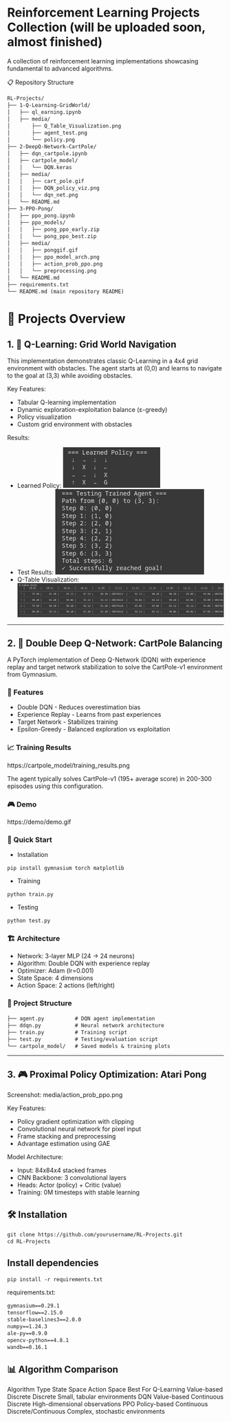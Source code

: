 # Reinforcement Learning Projects Collection (will be uploaded soon, almost finished)

A collection of reinforcement learning implementations showcasing fundamental to advanced algorithms.

📋 Repository Structure
```
RL-Projects/
├── 1-Q-Learning-GridWorld/
│   ├── ql_earning.ipynb
│   ├── media/
│       ├── Q_Table_Visualization.png
│       ├── agent_test.png
│       └── policy.png
├── 2-DeepQ-Network-CartPole/
│   ├── dqn_cartpole.ipynb
│   ├── cartpole_model/
│   │   └── DQN.keras
│   ├── media/
│   │   ├── cart_pole.gif
│   │   ├── DQN_policy_viz.png
│   │   └── dqn_net.png
│   └── README.md
├── 3-PPO-Pong/
│   ├── ppo_pong.ipynb
│   ├── ppo_models/
│   │   ├── pong_ppo_early.zip
│   │   └── pong_ppo_best.zip
│   ├── media/
│   │   ├── ponggif.gif
│   │   ├── ppo_model_arch.png
│   │   ├── action_prob_ppo.png
│   │   └── preprocessing.png
│   └── README.md
├── requirements.txt
└── README.md (main repository README)
```

# 📁 Projects Overview
## 1. 🤖 Q-Learning: Grid World Navigation

This implementation demonstrates classic Q-Learning in a 4x4 grid environment with obstacles. The agent starts at (0,0) and learns to navigate to the goal at (3,3) while avoiding obstacles.

Key Features:
- Tabular Q-learning implementation
- Dynamic exploration-exploitation balance (ε-greedy)
- Policy visualization
- Custom grid environment with obstacles

Results:
 - Learned Policy: ![](Q-learning/media/policy.png)
 - Test Results: ![](Q-learning/media/agent_test.png)
 - Q-Table Visualization: ![](Q-learning/media/Q_Table_Visualization.png)

---------

## 2. 🧠 Double Deep Q-Network: CartPole Balancing

A PyTorch implementation of Deep Q-Network (DQN) with experience replay and target network stabilization to solve the CartPole-v1 environment from Gymnasium.

### 🎯 Features
 - Double DQN - Reduces overestimation bias
 - Experience Replay - Learns from past experiences
 - Target Network - Stabilizes training
 - Epsilon-Greedy - Balanced exploration vs exploitation

### 📈 Training Results

https://cartpole_model/training_results.png

The agent typically solves CartPole-v1 (195+ average score) in 200-300 episodes using this configuration.


### 🎮 Demo
https://demo/demo.gif

### 🚀 Quick Start
- Installation
```
pip install gymnasium torch matplotlib
```

- Training
```
python train.py
```

- Testing
```
python test.py
```

### 🏗️ Architecture
 - Network: 3-layer MLP (24 → 24 neurons)
 - Algorithm: Double DQN with experience replay
 - Optimizer: Adam (lr=0.001)
 - State Space: 4 dimensions
 - Action Space: 2 actions (left/right)

### 📁 Project Structure
```
├── agent.py          # DQN agent implementation
├── ddqn.py           # Neural network architecture  
├── train.py          # Training script
├── test.py           # Testing/evaluation script
└── cartpole_model/   # Saved models & training plots
```

--------


## 3. 🎮 Proximal Policy Optimization: Atari Pong
Screenshot: media/action_prob_ppo.png

Key Features:
- Policy gradient optimization with clipping
- Convolutional neural network for pixel input
- Frame stacking and preprocessing
- Advantage estimation using GAE

Model Architecture:
- Input: 84x84x4 stacked frames
- CNN Backbone: 3 convolutional layers
- Heads: Actor (policy) + Critic (value)
- Training: 0M timesteps with stable learning

## 🛠️ Installation
```
git clone https://github.com/yourusername/RL-Projects.git
cd RL-Projects
```

## Install dependencies
```
pip install -r requirements.txt
```

requirements.txt:
```
gymnasium==0.29.1
tensorflow==2.15.0
stable-baselines3==2.0.0
numpy==1.24.3
ale-py==0.9.0
opencv-python==4.8.1
wandb==0.16.1
```


## 📊 Algorithm Comparison
Algorithm	Type	State Space	Action Space	Best For
Q-Learning	Value-based	Discrete	Discrete	Small, tabular environments
DQN	Value-based	Continuous	Discrete	High-dimensional observations
PPO	Policy-based	Continuous	Discrete/Continuous	Complex, stochastic environments
